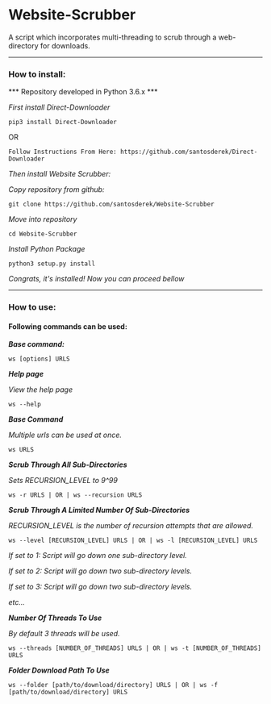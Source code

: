 # Website-Scrubber
A script which incorporates multi-threading to scrub through a web-directory for downloads.

***

### How to install:

*** Repository developed in Python 3.6.x ***

*First install Direct-Downloader*

    pip3 install Direct-Downloader

OR

    Follow Instructions From Here: https://github.com/santosderek/Direct-Downloader

*Then install Website Scrubber:*

*Copy repository from github:*

    git clone https://github.com/santosderek/Website-Scrubber

*Move into repository*

    cd Website-Scrubber

*Install Python Package*

    python3 setup.py install

*Congrats, it's installed! Now you can proceed bellow*

***

### How to use:
#### Following commands can be used:
***Base command:***

    ws [options] URLS



***Help page***

*View the help page*

    ws --help

***Base Command***

*Multiple urls can be used at once.*

    ws URLS

***Scrub Through All Sub-Directories***

*Sets RECURSION_LEVEL to 9^99*

    ws -r URLS | OR | ws --recursion URLS

***Scrub Through A Limited Number Of Sub-Directories***

*RECURSION_LEVEL is the number of recursion attempts that are allowed.*

    ws --level [RECURSION_LEVEL] URLS | OR | ws -l [RECURSION_LEVEL] URLS

*If set to 1: Script will go down one sub-directory level.*

*If set to 2: Script will go down two sub-directory levels.*

*If set to 3: Script will go down two sub-directory levels.*

*etc...*


***Number Of Threads To Use***

*By default 3 threads will be used.*

    ws --threads [NUMBER_OF_THREADS] URLS | OR | ws -t [NUMBER_OF_THREADS] URLS

***Folder Download Path To Use***

    ws --folder [path/to/download/directory] URLS | OR | ws -f [path/to/download/directory] URLS
